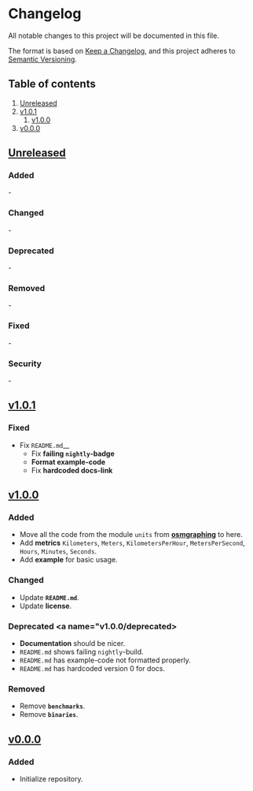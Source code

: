 # Changelog

All notable changes to this project will be documented in this file.

The format is based on [Keep a Changelog][keepachangelog], and this project adheres to [Semantic Versioning][semver].


## Table of contents

1. [Unreleased](#unreleased)
1. [v1.0.1](#v1.0.1)
    1. [v1.0.0](#v1.0.0)
1. [v0.0.0](#v0.0.0)


## [Unreleased][github/self/unreleased] <a name="unreleased"></a>

### Added <a name="unreleased/added"></a>

\-


### Changed <a name="unreleased/changed"></a>

\-


### Deprecated <a name="unreleased/deprecated"></a>

\-


### Removed <a name="unreleased/removed"></a>

\-


### Fixed <a name="unreleased/fixed"></a>

\-


### Security <a name="unreleased/security"></a>

\-


## [v1.0.1][github/self/v1.0.1] <a name="v1.0.1"></a>

### Fixed <a name="v1.0.1/fixed"></a>

- Fix `README.md`__
  - Fix __failing `nightly`-badge__
  - __Format example-code__
  - Fix __hardcoded docs-link__


## [v1.0.0][github/self/v1.0.0] <a name="v1.0.0"></a>

### Added <a name="v1.0.0/added"></a>

- Move all the code from the module `units` from __[osmgraphing][github/dominicparga/osmgraphing]__ to here.
- Add __metrics__ `Kilometers`, `Meters`, `KilometersPerHour`, `MetersPerSecond`, `Hours`, `Minutes`, `Seconds`.
- Add __example__ for basic usage.


### Changed <a name="v1.0.0/changed"></a>

- Update __`README.md`__.
- Update __license__.


### Deprecated <a name="v1.0.0/deprecated></a>

- __Documentation__ should be nicer.
- `README.md` shows failing `nightly`-build.
- `README.md` has example-code not formatted properly.
- `README.md` has hardcoded version 0 for docs.


### Removed <a name="unreleased/removed"></a>

- Remove __`benchmarks`__.
- Remove __`binaries`__.


## [v0.0.0][github/self/v0.0.0] <a name="v0.0.0"></a>

### Added <a name="v0.0.0/added"></a>

- Initialize repository.


[github/dominicparga/osmgraphing]: https://github.com/dominicparga/osmgraphing
[keepachangelog]: https://keepachangelog.com/en/
[semver]: https://semver.org/

[github/self/unreleased]: https://github.com/dominicparga/kissunits/compare/v1.0.1...HEAD
[github/self/v1.0.1]: https://github.com/dominicparga/kissunits/compare/v1.0.0...v1.0.1
[github/self/v1.0.0]: https://github.com/dominicparga/kissunits/compare/v0.0.0...v1.0.0
[github/self/v0.0.0]: https://github.com/dominicparga/kissunits/releases/tag/v0.0.0
